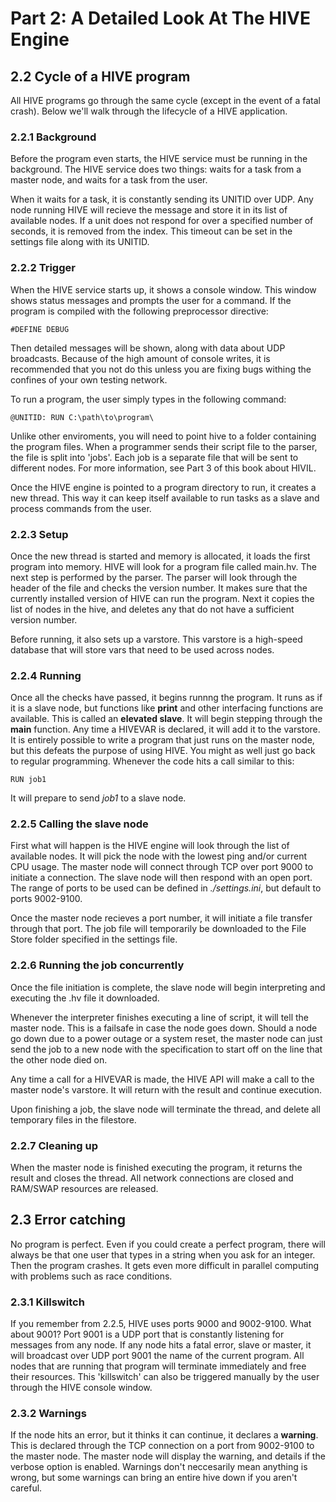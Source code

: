 # Part 2: A Detailed Look At The HIVE Engine


## 2.2 Cycle of a HIVE program
All HIVE programs go through the same cycle (except in the event of a fatal crash). Below we'll walk through the lifecycle of a HIVE application.
### 2.2.1 Background
Before the program even starts, the HIVE service must be running in the background. The HIVE service does two things: waits for a task from a master node, and waits for a task from the user.

When it waits for a task, it is constantly sending its UNITID over UDP. Any node running HIVE will recieve the message and store it in its list of available nodes. If a unit does not respond for over a specified number of seconds, it is removed from the index. This timeout can be set in the settings file along with its UNITID.

### 2.2.2 Trigger

When the HIVE service starts up, it shows a console window. This window shows status messages and prompts the user for a command. If the program is compiled with the following preprocessor directive:

    #DEFINE DEBUG
    
Then detailed messages will be shown, along with data about UDP broadcasts. Because of the high amount of console writes, it is recommended that you not do this unless you are fixing bugs withing the confines of your own testing network.

To run a program, the user simply types in the following command:

    @UNITID: RUN C:\path\to\program\
    
Unlike other enviroments, you will need to point hive to a folder containing the program files. When a programmer sends their script file to the parser, the file is split into 'jobs'. Each job is a separate file that will be sent to different nodes. For more information, see Part 3 of this book about HIVIL.

Once the HIVE engine is pointed to a program directory to run, it creates a new thread. This way it can keep itself available to run tasks as a slave and process commands from the user.

### 2.2.3 Setup

Once the new thread is started and memory is allocated, it loads the first program into memory. HIVE will look for a program file called main.hv. The next step is performed by the parser. The parser will look through the header of the file and checks the version number. It makes sure that the currently installed version of HIVE can run the program. Next it copies the list of nodes in the hive, and deletes any that do not have a sufficient version number.

Before running, it also sets up a varstore. This varstore is a high-speed database that will store vars that need to be used across nodes.

### 2.2.4 Running

Once all the checks have passed, it begins runnng the program. It runs as if it is a slave node, but functions like **print** and other interfacing functions are available. This is called an **elevated slave**. It will begin stepping through the **main** function. Any time a HIVEVAR is declared, it will add it to the varstore. It is entirely possible to write a program that just runs on the master node, but this defeats the purpose of using HIVE. You might as well just go back to regular programming. Whenever the code hits a call similar to this:

    RUN job1
    
It will prepare to send *job1* to a slave node.

### 2.2.5 Calling the slave node

First what will happen is the HIVE engine will look through the list of available nodes. It will pick the node with the lowest ping and/or current CPU usage. The master node will connect through TCP over port 9000 to initiate a connection. The slave node will then respond with an open port. The range of ports to be used can be defined in *./settings.ini*, but default to ports 9002-9100.

Once the master node recieves a port number, it will initiate a file transfer through that port. The job file will temporarily be downloaded to the File Store folder specified in the settings file.

### 2.2.6 Running the job concurrently

Once the file initiation is complete, the slave node will begin interpreting and executing the .hv file it downloaded.

Whenever the interpreter finishes executing a line of script, it will tell the master node. This is a failsafe in case the node goes down. Should a node go down due to a power outage or a system reset, the master node can just send the job to a new node with the specification to start off on the line that the other node died on.

Any time a call for a HIVEVAR is made, the HIVE API will make a call to the master node's varstore. It will return with the result and continue execution.

Upon finishing a job, the slave node will terminate the thread, and delete all temporary files in the filestore.

### 2.2.7 Cleaning up

When the master node is finished executing the program, it returns the result and closes the thread. All network connections are closed and RAM/SWAP resources are released.

## 2.3 Error catching
No program is perfect. Even if you could create a perfect program, there will always be that one user that types in a string when you ask for an integer. Then the program crashes. It gets even more difficult in parallel computing with problems such as race conditions.

### 2.3.1 Killswitch

If you remember from 2.2.5, HIVE uses ports 9000 and 9002-9100. What about 9001? Port 9001 is a UDP port that is constantly listening for messages from any node. If any node hits a fatal error, slave or master, it will broadcast over UDP port 9001 the name of the current program. All nodes that are running that program will terminate immediately and free their resources. This 'killswitch' can also be triggered manually by the user through the HIVE console window.

### 2.3.2 Warnings

If the node hits an error, but it thinks it can continue, it declares a **warning**. This is declared through the TCP connection on a port from 9002-9100 to the master node. The master node will display the warning, and details if the verbose option is enabled. Warnings don't neccesarily mean anything is wrong, but some warnings can bring an entire hive down if you aren't careful.